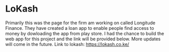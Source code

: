 # LoKash 
Primarily this was the page for the firm am working on called Longitude Finance. They have created a loan app to enable people find access to money by dowloading the app from play store.
I had the chance to build the web app for this project and the link will be provided below. More updates will come in the future. 
Link to lokash: https://lokash.co.ke/
